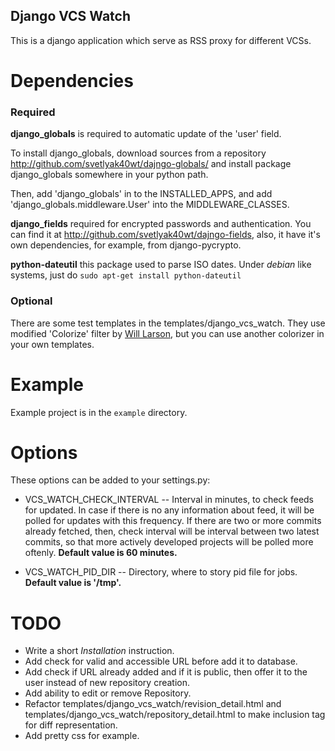 Django VCS Watch
----------------

This is a django application which serve as RSS proxy for different VCSs.

Dependencies
============

### Required ###

**django_globals** is required to automatic update of the 'user' field.

To install django_globals, download sources from a repository
<http://github.com/svetlyak40wt/dajngo-globals/> and install
package django_globals somewhere in your python path.

Then, add 'django_globals' in to the INSTALLED_APPS, and add
'django_globals.middleware.User' into the MIDDLEWARE_CLASSES.

**django_fields** required for encrypted passwords and authentication.
You can find it at <http://github.com/svetlyak40wt/dajngo-fields>, also,
it have it's own dependencies, for example, from django-pycrypto.

**python-dateutil** this package used to parse ISO dates.
Under *debian* like systems, just do `sudo apt-get install python-dateutil`


### Optional ###

There are some test templates in the templates/django_vcs_watch.
They use modified 'Colorize' filter by [Will Larson](http://lethain.com/author/will-larson/),
but you can use another colorizer in your own templates.

Example
=======

Example project is in the `example` directory.

Options
=======

These options can be added to your settings.py:

* VCS_WATCH_CHECK_INTERVAL -- Interval in minutes, to check feeds for updated.
  In case if there is no any information about feed, it will be polled for updates
  with this frequency. If there are two or more commits already fetched, then,
  check interval will be interval between two latest commits, so that more actively
  developed projects will be polled more oftenly. **Default value is 60 minutes.**

* VCS_WATCH_PID_DIR -- Directory, where to story pid file for jobs.
  **Default value is '/tmp'.**

TODO
====

* Write a short *Installation* instruction.
* Add check for valid and accessible URL before add it to database.
* Add check if URL already added and if it is public, then offer it to the user
  instead of new repository creation.
* Add ability to edit or remove Repository.
* Refactor templates/django_vcs_watch/revision_detail.html and
  templates/django_vcs_watch/repository_detail.html to make
  inclusion tag for diff representation.
* Add pretty css for example.
